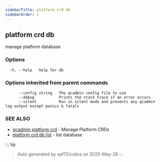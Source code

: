 ```yaml
---
sidebarTitle: platform crd db
sidebarOrder: 1
---
```


## platform crd db

manage platform database

### Options

```
  -h, --help   help for db
```

### Options inherited from parent commands

```
      --config string   The qcadmin config file to use
      --debug           Prints the stack trace if an error occurs
      --silent          Run in silent mode and prevents any qcadmin log output except panics & fatals
```

### SEE ALSO

* [qcadmin platform crd](platform_crd.md)	 - Manage Platform CRDs
* [platform crd db list](platform_crd_db_list.md)	 - list database

::: tip
>Auto generated by spf13/cobra on 2025-May-28
:::